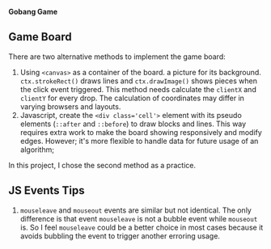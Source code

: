 **Gobang Game**

## Game Board
There are two alternative methods to implement the game board:
1. Using `<canvas>` as a container of the board. a picture for its background. `ctx.strokeRect()` draws lines and `ctx.drawImage()` shows pieces when the click event triggered. This method needs calculate the `clientX` and `clientY` for every drop.
The calculation of coordinates may differ in varying browsers and layouts.
2. Javascript, create the `<div class='cell'>` element with its pseudo elements (`::after` and `::before`) to draw blocks and lines. This way requires extra work to make the board showing responsively and modify edges. However; it's more flexible to handle data for future usage of an algorithm;

In this project, I chose the second method as a practice.


## JS Events Tips
1. `mouseleave` and `mouseout` events are similar but not identical. The only difference is that event `mouseleave` is not a bubble event while `mouseout` is. So I feel `mouseleave` could be a better choice in most cases because it avoids bubbling the event to trigger another erroring usage.